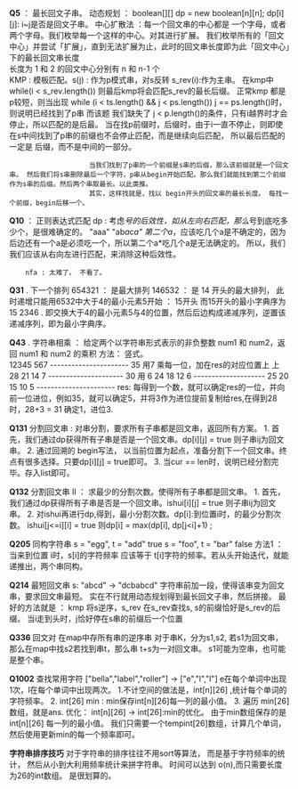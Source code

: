 **Q5** ： 最长回文子串。
            动态规划 ： boolean[][] dp = new boolean[n][n]; dp[i][j]: i~j是否是回文子串。 
            中心扩散法 ：每一个回文串的中心都是 一个字母，或者两个字母。我们枚举每一个这样的中心。对其进行扩展。
                        我们枚举所有的「回文中心」并尝试「扩展」，直到无法扩展为止，此时的回文串长度即为此「回文中心」下的最长回文串长度  
                        长度为 1 和 2 的回文中心分别有 n 和 n-1 个  
            KMP : 模板匹配。s(j) : 作为p模式串，对s反转 s_rev(i):作为主串。 在kmp中while(i < s_rev.length()) 
                        则最后kmp将会匹配s_rev的最长后缀。 
                        正常kmp 都是p较短，则当出现 while (i < ts.length() && j < ps.length())  j ==  ps.length()时，则说明已经找到了p串
                        而该题 我们缺失了 j < p.length()的条件，只有i越界时才会停止，所以匹配的是后最。
                        当在找p前缀时，后缀时，由于i一直不停止，则即使在s中间找到了p串的前缀也不会停止匹配，而是继续向后匹配，
                        所以最后匹配的一定是 后缀，而不是中间的一部分。

                        当我们找到了p串的一个前缀是s串的后缀，那么该前缀就是一个回文串。 然后我们将s串删除最后一个字符，p串从begin开始匹配。那么我们就能找到第二个前缀作为s串的后缀。然后两个串取最长。以此类推。
                        其实，这样找就是，找以 begin开头的回文串的最长长度。 每找一个前缀，begin后移一个。

**Q10** ： 正则表达式匹配
        dp :  考虑*号的后效性，如从左向右匹配，那么*号到底吃多少个，是很难确定的。
            "aaa"
            "ab*a*c*a"  第二个a*，应该吃几个a是不确定的，因为后边还有一个a是必须吃一个，所以第二个a*吃几个a是无法确定的。
            所以，我们我们应该从右向左进行匹配，来消除这种后效性。

        nfa : 太难了。 不看了。


**Q31**  . 下一个排列 
        654321 ： 是最大排列
        146532 ： 是 14  开头的最大排列， 此时递增只能用6532中大于4的最小元素5开始 ： 15开头
        而15开头的最小字典序为 15 2346 . 即交换大于4的最小元素5与4的位置，然后后边构成递减序列，逆置该递减序列，即为最小字典序。

**Q43**  . 字符串相乘   ： 给定两个以字符串形式表示的非负整数 num1 和 num2，返回 num1 和 num2 的乘积
                方法：  竖式。      
                     12345
                       567
                ----------------------
                        35                用7 乘每一位，加在res的对应位置上 上
                       28
                      21
                     14
                     7
                ---------------------
                       30                用 6 
                      24
                     18
                    12
                    6
                --------------------
                      25
                     20
                    15
                   10
                   5
                ----------------------
            res:
            每得到一个数，就可以确定res的一位，并向前一位进位，例如35，就可以确定5，并将3作为进位提前复制给res,在得到28时，28+3 = 31 确定1，进位3.


**Q131**     分割回文串 : 对串分割，要求所有子串都是回文串，返回所有方案。
             1. 首先，我们通过dp获得所有子串是否是一个回文串。dp[i][j] = true 则子串ij为回文串。
             2. 通过回溯的 begin写法， 以当前位置为起点，准备分割下一个回文串。终点有很多选择。只要dp[i][j] = true即可。
             3. 当cur == len时，说明已经分割完毕。存入list即可。
             
**Q132**     分割回文串 II  ：  求最少的分割次数。使得所有子串都是回文串。
             1. 首先，我们通过dp获得所有子串是否是一个回文串。ishui[i][j] = true 则子串ij为回文串。
             2. 对ishui再进行dp,得到，最小分割次数。dp[i]:到位置i时，的最少分割次数。
                ishui[j<=i][i] = true 则dp[i] = max(dp[i], dp[j<i]+1) ;


**Q205**      同构字符串   s = "egg", t = "add"  true     s = "foo", t = "bar" false
              方法1 ： 当来到位置 i时，s[i]的字符频率 应该等于  t[i]字符的频率。若从头开始迭代，就能递推出，两个串同构。

**Q214**      最短回文串  s: "abcd" -> "dcbabcd"  字符串前加一段，使得该串变为回文串，要求回文串最短。
                        实在不行就用动态规划得到最长回文子串，然后拼接。
                最好的方法就是 ： kmp 将s逆序，s_rev 在s_rev查找s, s的前缀恰好是s_rev的后缀。
                                当i走到头时，j恰好停在s串的前缀后一个位置

**Q336**      回文对
              在map中存所有串的逆序串
              对于串K，分为s1,s2, 若s1为回文串，那么在map中找s2若找到串t，那么串 t+s为一对回文串。 s1可能为空串，也可能是整个串。
              
**Q1002**     查找常用字符  ["bella","label","roller"] -> ["e","l","l"]   e在每个单词中出现1次，l在每个单词中出现两次。
                1.不计空间的做法是，int[n][26] ,统计每个单词的字符频率。 
                2. int[26] min : min保存int[n][26]每一列的最小值。
                3. 遍历 min[26]数组，就是ans. 
                优化： int[n][26] -> int[26]:min的优化。 由于min数组保存的是int[n][26] 每一列的最小值。
                        我们只需要一个tempint[26]数组，计算几个单词，然后使用更新min的每一个频率即可。

**字符串排序技巧** 
                对于字符串的排序往往不用sort等算法， 而是基于字符频率的统计， 然后从小到大利用频率统计来拼字符串。
                时间可以达到 o(n),而只需要长度为26的int数组。 是很划算的。